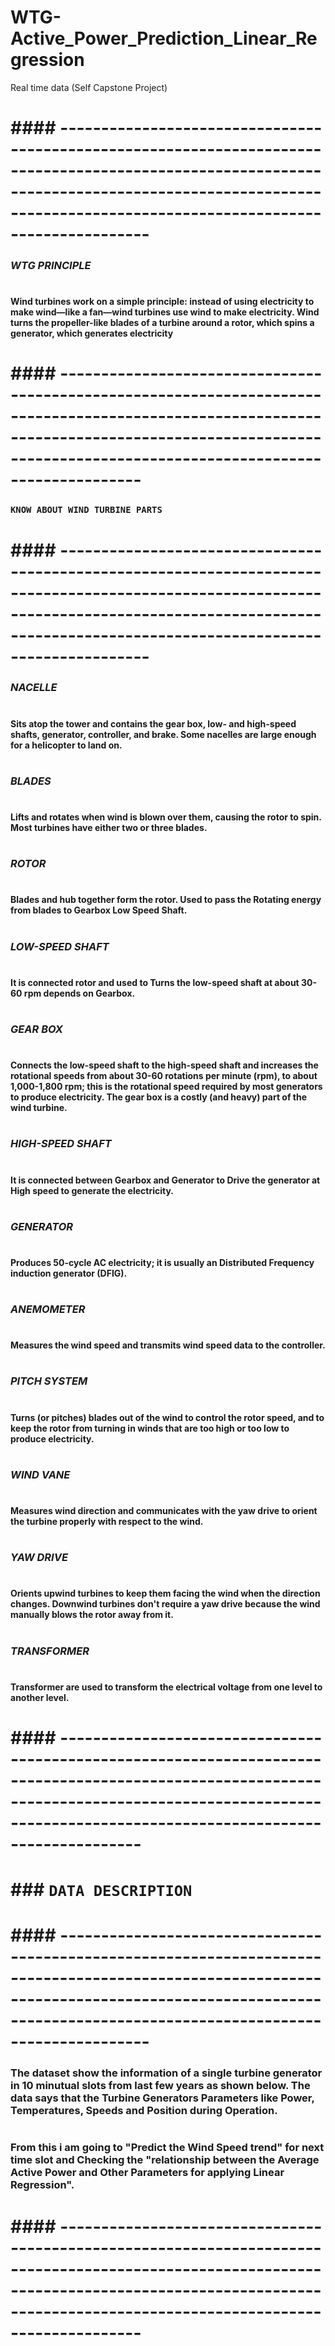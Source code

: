 # WTG-Active_Power_Prediction_Linear_Regression
Real time data (Self Capstone Project)


# #### ---------------------------------------------------------------------------------------------------------------------------------------------------------------------------------------------------------
### ***WTG PRINCIPLE***
# 
####        Wind turbines work on a simple principle: instead of using electricity to make wind—like a fan—wind turbines use wind to make electricity. Wind turns the propeller-like blades of a turbine around a rotor, which spins a generator, which generates electricity
# #### --------------------------------------------------------------------------------------------------------------------------------------------------------------------------------------------------------

### `KNOW ABOUT WIND TURBINE PARTS`

# #### ---------------------------------------------------------------------------------------------------------------------------------------------------------------------------------------------------------
### ***NACELLE***
#
####        Sits atop the tower and contains the gear box, low- and high-speed shafts, generator, controller, and brake. Some nacelles are large enough for a helicopter to land on.
# 
### ***BLADES***
# 
####        Lifts and rotates when wind is blown over them, causing the rotor to spin. Most turbines have either two or three blades.
# 
### ***ROTOR***
#        
####       Blades and hub together form the rotor. Used to pass the Rotating energy from blades to Gearbox Low Speed Shaft.
# 
### ***LOW-SPEED SHAFT***
# 
####        It is connected rotor and used to Turns the low-speed shaft at about 30-60 rpm depends on Gearbox.
#        
### ***GEAR BOX***
# 
####        Connects the low-speed shaft to the high-speed shaft and increases the rotational speeds from about 30-60 rotations per minute (rpm), to about 1,000-1,800 rpm; this is the rotational speed required by most generators to produce electricity. The gear box is a costly (and heavy) part of the wind turbine.
#       
### ***HIGH-SPEED SHAFT***
# 
####        It is connected between Gearbox and Generator to Drive the generator at High speed to generate the electricity.
#        
### ***GENERATOR***
# 
####        Produces 50-cycle AC electricity; it is usually an Distributed Frequency induction generator (DFIG).
# 
### ***ANEMOMETER***
# 
####        Measures the wind speed and transmits wind speed data to the controller.
#        
### ***PITCH SYSTEM***
# 
####        Turns (or pitches) blades out of the wind to control the rotor speed, and to keep the rotor from turning in winds that are too high or too low to produce electricity.
#        
### ***WIND VANE***
# 
####        Measures wind direction and communicates with the yaw drive to orient the turbine properly with respect to the wind.
#        
### ***YAW DRIVE***
# 
####        Orients upwind turbines to keep them facing the wind when the direction changes. Downwind turbines don't require a yaw drive because the wind manually blows the rotor away from it.
#        
### ***TRANSFORMER***
# 
####        Transformer are used to transform the electrical voltage from one level to another level.
# #### --------------------------------------------------------------------------------------------------------------------------------------------------------------------------------------------------------

# ### `DATA DESCRIPTION`

# #### ---------------------------------------------------------------------------------------------------------------------------------------------------------------------------------------------------------
###         The dataset show the information of a single turbine generator in 10 minutual slots from last few years as shown below. The data says that the Turbine Generators Parameters like Power, Temperatures, Speeds and Position during Operation.
#          
###         From this i am going to "Predict the Wind Speed trend" for next time slot and Checking the "relationship between the Average Active Power and Other Parameters for applying Linear Regression".
# #### --------------------------------------------------------------------------------------------------------------------------------------------------------------------------------------------------------
